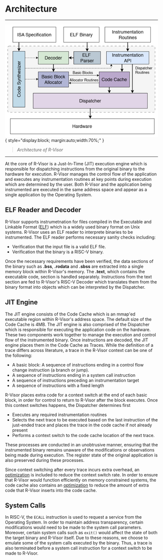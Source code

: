 # Architecture

<!-- ## R-Visor Architecture -->
----
![R-Visor Architecture](./images/rvisor_arch.drawio.png){ style="display:block; margin:auto;width:70%;" }
> *Architecture of R-Visor*
----

At the core of R-Visor is a Just-In-Time (JIT) execution engine which is responsible for dispatching instructions from the original binary to the hardware for execution. R-Visor manages the control flow of the application and executes any instrumentation routines at key points during execution which are determined by the user. Both R-Visor and the application being instrumented are executed in the same address space and appear as a single application by the Operating System. 

## ELF Reader and Decoder
R-Visor supports instrumetnation for files compiled in the Executable and Linkable Format ([ELF](https://man7.org/linux/man-pages/man5/elf.5.html)) which is a widely used binary format on Unix systems. R-Visor uses an ELF reader to interprete binaries to be instrumented. The ELF reader performs necessary sanity checks including:

* Verification that the input file is a valid ELF file.
* Verification that the binary is a RISC-V binary. 

Once the necessary requirements have been verified, the data sections of the binary such as **.bss**, **.rodata** and **.sbss** are extracted into a single memory block within R-Visor's memory. The **.text**, which contains the executable code, section is handled separately. Instructions from the text section are fed to R-Visor's RISC-V Decoder which translates them from the binary format into objects which can be interpreted by the Dispatcher.

## JIT Engine
The JIT engine consists of the Code Cache which is an mmap'ed executable region within R-Visor's address space. The default size of the Code Cache is 4MB. The JIT engine is also comprised of the Dispatcher which is responsible for executing the application code on the hardware. These two components work together to manage the execution and control flow of the instrumented binary. Once instructions are decoded, the JIT engine places them in the Code Cache as Traces. While the definition of a trace differs across literature, a trace in the R-Visor context can be one of the following:

* A basic block: A sequence of instructions ending in a control flow change instruction (a branch or jump).
* A sequence of instructions ending in a system call instruction
* A sequence of instructions preceding an instrumentation target
* A sequence of instructions with a fixed length

R-Visor places extra code for a context switch at the end of each basic block, in order for control to return to R-Visor after the block executes. Once this context switches happens, the Dispatcher determines first

* Executes any required instrumentation routines
* Selects the next trace to be executed based on the last instruction of the just-ended trace and places the trace in the code cache if not already present 
* Performs a context switch to the code cache location of the next trace.

These processes are conducted in an unobtrusive manner, ensuring that the instrumented binary remains unaware of the modifications or observations being made during execution. The register state of the original application is also preserved during these processes. 

Since context switching after every trace incurs extra overhead, an [optimization](../trace_linking) is included to reduce the context switch rate. In order to ensure that R-Visor would function efficiently on memory constrained systems, the code cache also contains an [optimization](../stub_regions) to reduce the amount of extra code that R-Visor inserts into the code cache. 

## System Calls
In RISC-V, the `ECALL` instruction is used to request a service from the Operating System. In order to maintain address transparency, certain modifications would need to be made to the system call parameters. Moreover, certain system calls such as `exit()` would affect the state of both the target binary and R-Visor itself. Due to these reasons, we choose to emulate some of the system calls executed by the binary. Thus, a trace is also terminated before a system call instruction for a context switch to be made to R-Visor.

<br><br>